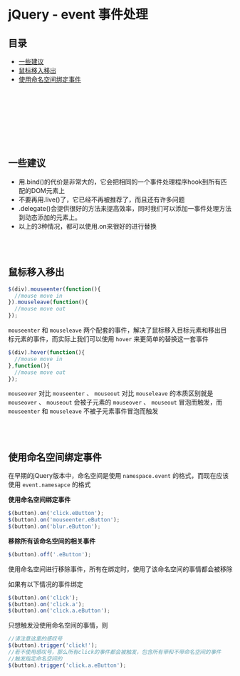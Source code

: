 jQuery - event 事件处理
========================================

## 目录

- [一些建议](#一些建议)
- [鼠标移入移出](#鼠标移入移出)
- [使用命名空间绑定事件](#使用命名空间绑定事件)

<br><br><br><br><br><br><br>

## 一些建议

- 用.bind()的代价是非常大的，它会把相同的一个事件处理程序hook到所有匹配的DOM元素上
- 不要再用.live()了，它已经不再被推荐了，而且还有许多问题
- .delegate()会提供很好的方法来提高效率，同时我们可以添加一事件处理方法到动态添加的元素上。
- 以上的3种情况，都可以使用.on来很好的进行替换

<br><br>

## 鼠标移入移出

```js
$(div).mouseenter(function(){
  //mouse move in
}).mouseleave(function(){
  //mouse move out
});
```
`mouseenter` 和 `mouseleave` 两个配套的事件，解决了鼠标移入目标元素和移出目标元素的事件，而实际上我们可以使用 `hover` 来更简单的替换这一套事件

```js
$(div).hover(function(){
  //mouse move in
},function(){
  //mouse move out
});
```

`mouseover` 对比 `mouseenter` 、 `mouseout` 对比 `mouseleave` 的本质区别就是 `mouseover` 、 `mouseout` 会被子元素的 `mouseover` 、 `mouseout` 冒泡而触发，而 `mouseenter` 和 `mouseleave` 不被子元素事件冒泡而触发

<br><br>

## 使用命名空间绑定事件

在早期的jQuery版本中，命名空间是使用 `namespace.event` 的格式，而现在应该使用 `event.namesapce` 的格式

**使用命名空间绑定事件**
```js
$(button).on('click.eButton');
$(button).on('mouseenter.eButton');
$(button).on('blur.eButton');
```

**移除所有该命名空间的相关事件**

```js
$(button).off('.eButton');
```

使用命名空间进行移除事件，所有在绑定时，使用了该命名空间的事情都会被移除

如果有以下情况的事件绑定
```js
$(button).on('click');
$(button).on('click.a');
$(button).on('click.a.eButton');
```
只想触发没使用命名空间的事情，则
```js
//请注意这里的感叹号
$(button).trigger('click!');
//若不使用感叹号，那么所有click的事件都会被触发，包含所有带和不带命名空间的事件
//触发指定命名空间的
$(button).trigger('click.a.eButton');
```
